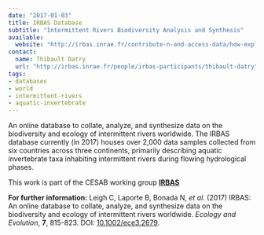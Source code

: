 ```yaml
---
date: "2017-01-03"
title: IRBAS Database
subtitle: "Intermittent Rivers Biodiversity Analysis and Synthesis"
available:
  website: "http://irbas.inrae.fr/contribute-n-and-access-data/how-explore-irbas-database"
contact:
  name: Thibault Datry
  url: "http://irbas.inrae.fr/people/irbas-participants/thibault-datry"
tags:
- databases
- world
- intermittent-rivers
- aquatic-invertebrate
---
```


An online database to collate, analyze, and synthesize data on the biodiversity and ecology of intermittent rivers worldwide. The IRBAS database currently (in 2017) houses over 2,000 data samples collected from six countries across three continents, primarily describing aquatic invertebrate taxa inhabiting intermittent rivers during flowing hydrological phases.

This work is part of the CESAB working group [**IRBAS**](https://www.fondationbiodiversite.fr/en/the-frb-in-action/programs-and-projects/le-cesab/irbas/)

<!--more-->

**For further information:** Leigh C, Laporte B, Bonada N, _et al._ (2017) IRBAS: An online database to collate, analyze, and synthesize data on the biodiversity and ecology of intermittent rivers worldwide. _Ecology and Evolution_, **7**, 815-823. DOI: [10.1002/ece3.2679](https://doi.org/10.1002/ece3.2679).
